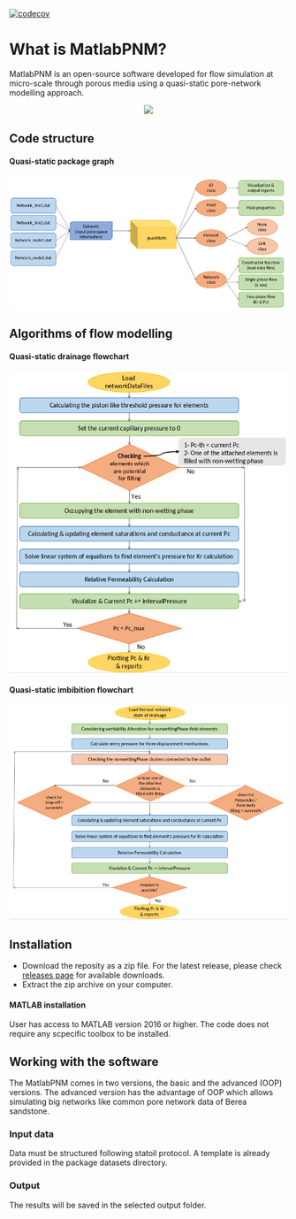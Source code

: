 [![codecov](https://codecov.io/gh/leilahashemi/MatlabPNM/branch/master/graph/badge.svg?token=68C8WTS8OW)](https://codecov.io/gh/leilahashemi/MatlabPNM)

What is MatlabPNM?
==================

MatlabPNM is an open-source software developed for flow simulation at micro-scale through porous media using a quasi-static pore-network modelling approach. 
<p align="center">
  <img src="../results/PNM.gif" width="500"/>
</p>


## Code structure

#### Quasi-static package graph
<p align="center">
  <img src="../results/quasi.png" width="700"/>
</p>


## Algorithms of flow modelling

#### Quasi-static drainage flowchart
<p align="center">
  <img src="../results/drain.png" width="600"/>
</p>

#### Quasi-static imbibition flowchart
<p align="center">
  <img src="../results/imb.png" width="800"/>
</p>

## Installation
* Download the reposity as a zip file. For the latest release, please check [releases page](https://github.com/mhgolestan/MatlabPNM/releases/) for available downloads.
* Extract the zip archive on your computer.

#### MATLAB installation
User has access to MATLAB version 2016 or higher. The code does not require any scpecific toolbox to be installed.



## Working with the software
The MatlabPNM comes in two versions, the basic and the advanced (OOP) versions. The advanced version has the advantage of OOP which allows simulating big networks like common pore network data of Berea sandstone.  

### Input data
Data must be structured following statoil protocol. A template is already provided in the package datasets directory.
<!-- TODO -->


### Output 
The results will be saved in the selected output folder. 
<!-- TODO -->